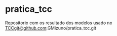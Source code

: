 # pratica_tcc

Repositorio com os resultado dos modelos usado no TCCgit@github.com:GMizuno/pratica_tcc.git